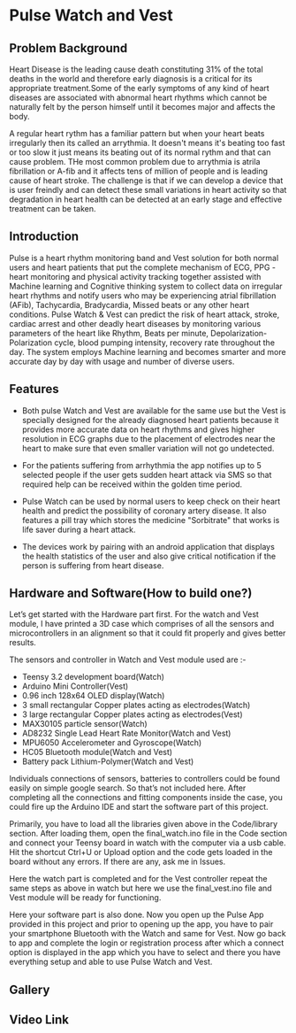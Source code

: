 # Pulse Watch and Vest

## Problem Background
Heart Disease is the leading cause death constituting 31% of the total deaths in the world and therefore early diagnosis is a critical for its appropriate treatment.Some of the early symptoms of any kind of heart diseases are associated with abnormal heart rhythms which cannot be naturally felt by the person himself until it becomes major and affects the body.

A regular heart rythm has a familiar pattern but when your heart beats irregularly then its called an arrythmia. It doesn't means it's beating too fast or too slow it just means its beating out of its normal rythm and that can cause problem. THe most common problem due to arrythmia is atrila fibrillation or A-fib and it affects tens of million of people and is leading cause of heart stroke. The challenge is that if we can develop a device that is user freindly and can detect these small variations in heart activity so that degradation in heart health can be detected at an early stage and effective treatment can be taken.

## Introduction
Pulse is a heart rhythm monitoring band and Vest solution for both normal users and heart patients that put the complete mechanism of ECG, PPG - heart monitoring and physical activity tracking together assisted with Machine learning and Cognitive thinking system to collect data on irregular heart rhythms and notify users who may be experiencing atrial fibrillation (AFib), Tachycardia, Bradycardia, Missed beats or any other heart conditions. Pulse Watch & Vest can predict the risk of heart attack, stroke, cardiac arrest and other deadly heart diseases by monitoring various parameters of the heart like Rhythm, Beats per minute, Depolarization-Polarization cycle, blood pumping intensity, recovery rate throughout the day. The system employs Machine learning and becomes smarter and more accurate day by day with usage and number of diverse users.

## Features

* Both pulse Watch and Vest are available for the same use but the Vest is specially designed for the already diagnosed heart patients because it provides more accurate data on heart rhythms and gives higher resolution in ECG graphs due to the placement of electrodes near the heart to make sure that even smaller variation will not go undetected. 

* For the patients suffering from arrhythmia the app notifies up to 5 selected people if the user gets sudden heart attack via SMS so that required help can be received within the golden time period.

* Pulse Watch can be used by normal users to keep check on their heart health and predict the possibility of coronary artery disease. It also features a pill tray which stores the medicine "Sorbitrate" that works is life saver during a heart attack. 

* The devices work by pairing with an android application that displays the health statistics of the user and also give critical notification if the person is suffering from heart disease. 

## Hardware and Software(How to build one?)

Let’s get started with the Hardware part first. For the watch and Vest module, I have printed a 3D case which comprises of all the sensors and microcontrollers in an alignment so that it could fit properly and gives better results.

The sensors and controller in Watch and Vest module used are :-
* Teensy 3.2 development board(Watch)
* Arduino Mini Controller(Vest)
* 0.96 inch 128x64 OLED display(Watch)
* 3 small rectangular Copper plates acting as electrodes(Watch)
* 3 large rectangular Copper plates acting as electrodes(Vest)
* MAX30105 particle sensor(Watch)
* AD8232 Single Lead Heart Rate Monitor(Watch and Vest)
* MPU6050 Accelerometer and Gyroscope(Watch)
* HC05 Bluetooth module(Watch and Vest)
* Battery pack Lithium-Polymer(Watch and Vest)

Individuals connections of sensors, batteries to controllers could be found easily on simple google search. So that’s not included here.
After completing all the connections and fitting components inside the case, you could fire up the Arduino IDE and start the software part of this project.

Primarily, you have to load all the libraries given above in the Code/library section. After loading them, open the final_watch.ino file in the Code section and connect your Teensy board in watch with the computer via a usb cable. Hit the shortcut Ctrl+U or Upload option and the code gets loaded in the board without any errors. If there are any, ask me in Issues.

Here the watch part is completed and for the Vest controller repeat the same steps as above in watch but here we use the final_vest.ino file and Vest module will be ready for functioning. 

Here your software part is also done. Now you open up the Pulse App provided in this project and prior to opening up the app, you have to pair your smartphone Bluetooth with the Watch and same for Vest. Now go back to app and complete the login or registration process after which a connect option is displayed in the app which you have to select and there you have everything setup and able to use Pulse Watch and Vest.
 
## Gallery

## Video Link


